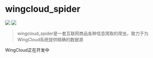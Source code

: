 # wingcloud_spider

![](https://img.shields.io/badge/python-3.6-orange.svg)
[![](https://img.shields.io/badge/release-v%201.0.0-yellow%20green.svg)](https://github.com/ash-ali/wingcloud_spider/releases)


> wingcloud_spider是一套互联网商品各种信息爬取的爬虫，致力于为WingCloud系统提供精确的数据源

WingCloud正在开发中
